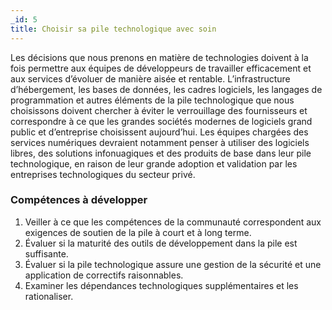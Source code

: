```yaml
---
_id: 5
title: Choisir sa pile technologique avec soin
---
```


Les décisions que nous prenons en matière de technologies doivent à la fois permettre aux équipes de développeurs de travailler efficacement et aux services d’évoluer de manière aisée et rentable. L’infrastructure d’hébergement, les bases de données, les cadres logiciels, les langages de programmation et autres éléments de la pile technologique que nous choisissons doivent chercher à éviter le verrouillage des fournisseurs et correspondre à ce que les grandes sociétés modernes de logiciels grand public et d’entreprise choisissent aujourd’hui. Les équipes chargées des services numériques devraient notamment penser à utiliser des logiciels libres, des solutions infonuagiques et des produits de base dans leur pile technologique, en raison de leur grande adoption et validation par les entreprises technologiques du secteur privé.

<h3>Compétences à développer</h3>

1. Veiller à ce que les compétences de la communauté correspondent aux exigences de soutien de la pile à court et à long terme.
1. Évaluer si la maturité des outils de développement dans la pile est suffisante.
1. Évaluer si la pile technologique assure une gestion de la sécurité et une application de correctifs raisonnables.
1. Examiner les dépendances technologiques supplémentaires et les rationaliser.
